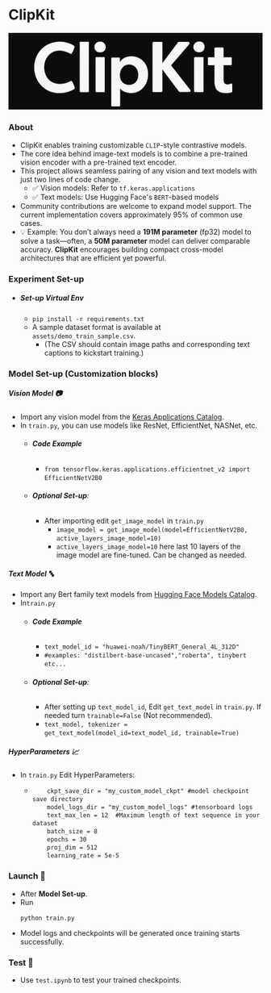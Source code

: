# ClipKit
<p align="center">
  <img src="https://github.com/anish9/ClipKit/blob/main/assets/clipkit_log.png" alt="ClipKit Logo" width="600"/>
</p>

### About
- ClipKit enables training customizable ```CLIP```-style contrastive models.
- The core idea behind image-text models is to combine a pre-trained vision encoder with a pre-trained text encoder.
- This project allows seamless pairing of any vision and text models with just two lines of code change.
  - ✅ Vision models: Refer to ```tf.keras.applications```
  - ✅ Text models: Use Hugging Face's ```BERT```-based models
- Community contributions are welcome to expand model support. The current implementation covers approximately 95% of common use cases.
- 💡 Example: You don’t always need a **191M parameter** (fp32) model to solve a task—often, a **50M parameter** model can deliver comparable accuracy.
   **ClipKit** encourages building compact cross-model architectures that are efficient yet powerful.

### Experiment Set-up
- ##### Set-up Virtual Env
  - ```pip install -r requirements.txt```
  - A sample dataset format is available at ```assets/demo_train_sample.csv```.
    - (The CSV should contain image paths and corresponding text captions to kickstart training.)

### Model Set-up (Customization blocks)
##### Vision Model 📷
- Import any vision model from the <a href="https://keras.io/api/applications/">Keras Applications Catalog</a>.
- In ```train.py```, you can use models like ResNet, EfficientNet, NASNet, etc.
  - ###### **Code Example**
    - ```from tensorflow.keras.applications.efficientnet_v2 import EfficientNetV2B0```
  - ###### **Optional Set-up**:
    - After importing edit ```get_image_model``` in ```train.py```
      - ```image_model = get_image_model(model=EfficientNetV2B0, active_layers_image_model=10)```
      - ```active_layers_image_model=10``` here last 10 layers of the image model are fine-tuned. Can be changed as needed.
      
##### Text Model 🔤
- Import any Bert family text models from <a href="https://huggingface.co/models?search=bert">Hugging Face Models Catalog</a>.
- In```train.py```
  - ###### **Code Example**
    - ```text_model_id = "huawei-noah/TinyBERT_General_4L_312D" ```
    - ```#examples: "distilbert-base-uncased","roberta", tinybert etc...```
  - ###### **Optional Set-up**:
    - After setting up ```text_model_id```, Edit ```get_text_model``` in ```train.py```. If needed turn ```trainable=False``` (Not recommended).
    - ```text_model, tokenizer = get_text_model(model_id=text_model_id, trainable=True)```

##### HyperParameters 📈
- In ```train.py``` Edit HyperParameters:
  
  - ```
        ckpt_save_dir = "my_custom_model_ckpt" #model checkpoint save directory
        model_logs_dir = "my_custom_model_logs" #tensorboard logs
        text_max_len = 12  #Maximum length of text sequence in your dataset
        batch_size = 8  
        epochs = 30
        proj_dim = 512 
        learning_rate = 5e-5
    ```  
### Launch 🚀
- After **Model Set-up**.
- Run
  ```
  python train.py
  ```
- Model logs and checkpoints will be generated once training starts successfully.

### Test 🧮
- Use ```test.ipynb``` to test your trained checkpoints.
